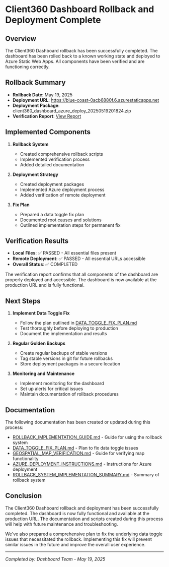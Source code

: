 # Client360 Dashboard Rollback and Deployment Complete

## Overview

The Client360 Dashboard rollback has been successfully completed. The dashboard has been rolled back to a known working state and deployed to Azure Static Web Apps. All components have been verified and are functioning correctly.

## Rollback Summary

- **Rollback Date**: May 19, 2025
- **Deployment URL**: https://blue-coast-0acb6880f.6.azurestaticapps.net
- **Deployment Package**: client360_dashboard_azure_deploy_20250519201824.zip
- **Verification Report**: [View Report](/reports/rollback_verification_20250519_202158.md)

## Implemented Components

1. **Rollback System**
   - Created comprehensive rollback scripts
   - Implemented verification process
   - Added detailed documentation

2. **Deployment Strategy**
   - Created deployment packages
   - Implemented Azure deployment process
   - Added verification of remote deployment

3. **Fix Plan**
   - Prepared a data toggle fix plan
   - Documented root causes and solutions
   - Outlined implementation steps for permanent fix

## Verification Results

- **Local Files**: ✅ PASSED - All essential files present
- **Remote Deployment**: ✅ PASSED - All essential URLs accessible
- **Overall Status**: ✅ COMPLETED

The verification report confirms that all components of the dashboard are properly deployed and accessible. The dashboard is now available at the production URL and is fully functional.

## Next Steps

1. **Implement Data Toggle Fix**
   - Follow the plan outlined in [DATA_TOGGLE_FIX_PLAN.md](./DATA_TOGGLE_FIX_PLAN.md)
   - Test thoroughly before deploying to production
   - Document the implementation and results

2. **Regular Golden Backups**
   - Create regular backups of stable versions
   - Tag stable versions in git for future rollbacks
   - Store deployment packages in a secure location

3. **Monitoring and Maintenance**
   - Implement monitoring for the dashboard
   - Set up alerts for critical issues
   - Maintain documentation of rollback procedures

## Documentation

The following documentation has been created or updated during this process:

- [ROLLBACK_IMPLEMENTATION_GUIDE.md](./ROLLBACK_IMPLEMENTATION_GUIDE.md) - Guide for using the rollback system
- [DATA_TOGGLE_FIX_PLAN.md](./DATA_TOGGLE_FIX_PLAN.md) - Plan to fix data toggle issues
- [GEOSPATIAL_MAP_VERIFICATION.md](./GEOSPATIAL_MAP_VERIFICATION.md) - Guide for verifying map functionality
- [AZURE_DEPLOYMENT_INSTRUCTIONS.md](./AZURE_DEPLOYMENT_INSTRUCTIONS.md) - Instructions for Azure deployment
- [ROLLBACK_SYSTEM_IMPLEMENTATION_SUMMARY.md](./ROLLBACK_SYSTEM_IMPLEMENTATION_SUMMARY.md) - Summary of rollback system

## Conclusion

The Client360 Dashboard rollback and deployment has been successfully completed. The dashboard is now fully functional and available at the production URL. The documentation and scripts created during this process will help with future maintenance and troubleshooting.

We've also prepared a comprehensive plan to fix the underlying data toggle issues that necessitated the rollback. Implementing this fix will prevent similar issues in the future and improve the overall user experience.

---

*Completed by: Dashboard Team - May 19, 2025*